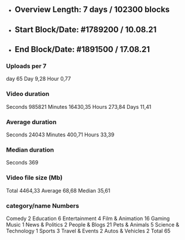 * ## Overview Length: 7 days / 102300 blocks
* ## Start Block/Date: #1789200 / 10.08.21
* ## End Block/Date: #1891500 / 17.08.21

### Uploads per	7 
day	65
Day	9,28
Hour	0,77

### Video duration	
Seconds	985821
Minutes	16430,35
Hours	273,84
Days	11,41

### Average duration	
Seconds	24043
Minutes	400,71
Hours	33,39

### Median duration	
Seconds	369

### Video file size (Mb)	
Total	4464,33
Average	68,68
Median	35,61

### category/name	 Numbers
Comedy 2
Education	6
Entertainment	4
Film & Animation	16
Gaming	
Music	1
News & Politics	2
People & Blogs	21
Pets & Animals	5
Science & Technology	1
Sports 3
Travel & Events	2
Autos & Vehicles	2
Total	65
